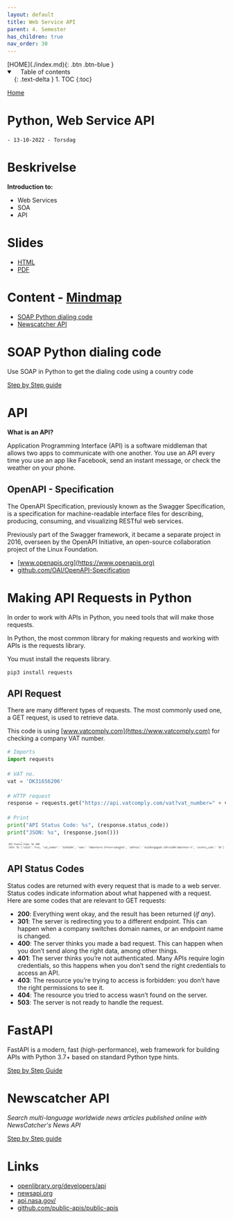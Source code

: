 ```yaml
---
layout: default
title: Web Service API
parent: 4. Semester
has_children: true
nav_order: 30
---
```


<span class="fs-1">
[HOME](./index.md){: .btn .btn-blue }
</span>

<details open markdown="block">
  <summary>
    Table of contents
  </summary>
  {: .text-delta }
1. TOC
{:toc}
</details>


[Home](../modul-4-2.md)
# Python, Web Service API
    - 13-10-2022 - Torsdag

# Beskrivelse
**Introduction to:**
- Web Services
- SOA
- API

# Slides
- [HTML](./_slide/Webservices_API_Slide.html)
- [PDF](./_slide/Webservices_API_Slide.pdf)

# Content - [Mindmap](../mindmap.html)
- [SOAP Python dialing code](#soap-python-dialing-code)
- [Newscatcher API](#newscatcher-api)

# SOAP Python dialing code
Use SOAP in Python to get the dialing code using a country code

[Step by Step guide](./SOAP_API_calls_using_Python.md)


# API
**What is an API?**

Application Programming Interface (API) is a software middleman that allows two apps to communicate with one another. You use an API every time you use an app like Facebook, send an instant message, or check the weather on your phone.

## OpenAPI - Specification
The OpenAPI Specification, previously known as the Swagger Specification, is a specification for machine-readable interface files for describing, producing, consuming, and visualizing RESTful web services.

Previously part of the Swagger framework, it became a separate project in 2016, overseen by the OpenAPI Initiative, an open-source collaboration project of the Linux Foundation.

- [www.openapis.org](https://www.openapis.org)
- [github.com/OAI/OpenAPI-Specification](https://github.com/OAI/OpenAPI-Specification)

# Making API Requests in Python
In order to work with APIs in Python, you need tools that will make those requests. 

In Python, the most common library for making requests and working with APIs is the requests library. 

You must install the requests library.

    pip3 install requests

## API Request
There are many different types of requests. The most commonly used one, a GET request, is used to retrieve data.

This code is using [www.vatcomply.com](https://www.vatcomply.com) for checking a company VAT number.

```python
# Imports
import requests

# VAT no.
vat = 'DK31656206'

# HTTP request
response = requests.get("https://api.vatcomply.com/vat?vat_number=" + vat)

# Print
print("API Status Code: %s", (response.status_code))
print("JSON: %s", (response.json()))
```

![](./_image/vat.jpg)

## API Status Codes
Status codes are returned with every request that is made to a web server. Status codes indicate information about what happened with a request. Here are some codes that are relevant to GET requests:

- **200**: Everything went okay, and the result has been returned (*if any*).
- **301**: The server is redirecting you to a different endpoint. This can happen when a company switches domain names, or an endpoint name is changed.
- **400**: The server thinks you made a bad request. This can happen when you don’t send along the right data, among other things.
- **401**: The server thinks you’re not authenticated. Many APIs require login credentials, so this happens when you don’t send the right credentials to access an API.
- **403**: The resource you’re trying to access is forbidden: you don’t have the right permissions to see it.
- **404**: The resource you tried to access wasn’t found on the server.
- **503**: The server is not ready to handle the request.

# FastAPI
FastAPI is a modern, fast (high-performance), web framework for building APIs with Python 3.7+ based on standard Python type hints.

[Step by Step Guide](./fastapi.md)


# Newscatcher API
 *Search multi-language worldwide news articles published online with NewsCatcher's News API*

 [Step by Step guide](https://github.com/TueHellsternKea/newsapi)

# Links
 - [openlibrary.org/developers/api](https://openlibrary.org/developers/api)
 - [newsapi.org](https://newsapi.org)
 - [api.nasa.gov/](https://api.nasa.gov/)
 - [github.com/public-apis/public-apis](https://github.com/public-apis/public-apis)